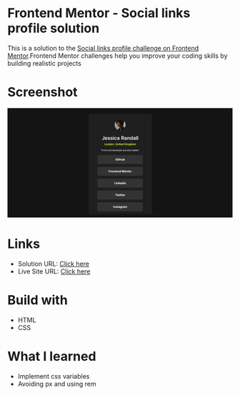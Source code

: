 # Frontend Mentor - Social links profile solution

This is a solution to the [Social links profile challenge on Frontend Mentor](https://www.frontendmentor.io/challenges/social-links-profile-UG32l9m6dQ).Frontend Mentor challenges help you improve your coding skills by building realistic projects

# Screenshot

![](./screenshot.jpg)

# Links

- Solution URL: [Click here](https://github.com/raven784/social-links-profile)
- Live Site URL: [Click here](https://raven784.github.io/social-links-profile/)

# Build with

- HTML
- CSS

# What I learned

- Implement css variables
- Avoiding px and using rem
